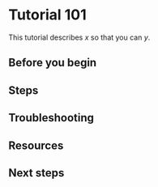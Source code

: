 <!--
This template is designed to help you introduce others to a concept, product, or service.

Some helpful resources:

* Markdown syntax: http://daringfireball.net/projects/markdown/

* Writing style guide: https://one.rackspace.com/display/devdoc/Writing+style+guide
-->

# Tutorial 101

<!--
Limit 101-level tutorials to a single coherent concept. For example:

# Docker 101
# Container networking basics
-->

This tutorial describes *x* so that you can *y*.

<!--
Give a brief summary of what this tutorial introduces and why it matters. For example:

"This tutorial describes what Docker is and how to start using it."
"These resources will help you get started with containers and networking."
-->
 
## Before you begin

<!--
List any prerequisites. What must users have or do in order to get started?

* Software installed
* State dependencies
* Links to other tutorials
* Any other required setup

It's OK to omit prerequisites if fulfilling them is part of your tutorial. For example, Docker 101 might include steps for downloading and installing the latest version of Docker.
-->
 
## Steps

<!--
List the steps required for users to get to your concept's equivalent of "Hello, world!"

Use a single numbered list for detailed steps when possible.

A single numbered list might be impractical for topics with a good amount of supporting information at each step. If a single numbered list of steps is not useful:

* Identify the main steps with H2-level headings. 

    Omit numbering from headings. For example: "Install the latest version of Docker" is OK. "Step One: Install ..." is not OK.

    Include as many sections as needed to logically explain the idea. 

* Limit subheadings to H3.

    Headings requiring further depth deserve their own tutorial. Create a separate tutorial, then link to it.

* In each section, provide a numbered list of substeps.

    Also provide paragraphs for explanations, bullet lists, code samples, and examples.
-->
 
## Troubleshooting

<!--
* List troubleshooting steps here.

    Cover the most common mistakes and error states first.

    Link or create a separate article for troubleshooting steps that aren't specific to the tutorial.

* Link to support articles and generic troubleshooting information.

    Create a separate article for generic troubleshooting information.
-->

## Resources

<!--
* Links to related content
-->

## Next steps

<!--
* What should your audience read next?
-->